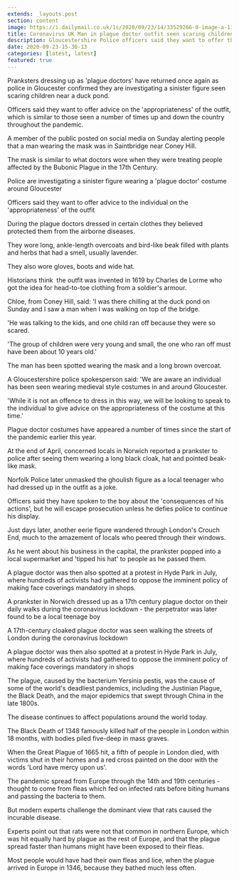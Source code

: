 ```yaml
---
extends: _layouts.post
section: content
image: https://i.dailymail.co.uk/1s/2020/09/23/14/33529266-0-image-a-11_1600869281073.jpg 
title: Coronavirus UK Man in plague doctor outfit seen scaring children 
description: Gloucestershire Police officers said they want to offer the individual advice on the appropriateness of the outfit. 
date: 2020-09-23-15-30-13 
categories: [latest, latest] 
featured: true 
--- 
```

Pranksters dressing up as 'plague doctors' have returned once again as police in Gloucester confirmed they are investigating a sinister figure seen scaring children near a duck pond. 

Officers said they want to offer advice on the 'appropriateness' of the outfit, which is similar to those seen a number of times up and down the country throughout the pandemic.

A member of the public posted on social media on Sunday alerting people that a man wearing the mask was in Saintbridge near Coney Hill.

The mask is similar to what doctors wore when they were treating people affected by the Bubonic Plague in the 17th Century.

Police are investigating a sinister figure wearing a 'plague doctor' costume around Gloucester

Officers said they want to offer advice to the individual on the 'appropriateness' of the outfit

During the plague doctors dressed in certain clothes they believed protected them from the airborne diseases.  

They wore long, ankle-length overcoats and bird-like beak filled with plants and herbs that had a smell, usually lavender. 

They also wore gloves, boots and wide hat. 

Historians think  the outfit was invented in 1619 by Charles de Lorme who got the idea for head-to-toe clothing from a soldier's armour. 

Chloe, from Coney Hill, said: 'I was there chilling at the duck pond on Sunday and I saw a man when I was walking on top of the bridge.

'He was talking to the kids, and one child ran off because they were so scared.

'The group of children were very young and small, the one who ran off must have been about 10 years old.'

The man has been spotted wearing the mask and a long brown overcoat.

A Gloucestershire police spokesperson said: 'We are aware an individual has been seen wearing medieval style costumes in and around Gloucester.

'While it is not an offence to dress in this way, we will be looking to speak to the individual to give advice on the appropriateness of the costume at this time.' 

Plague doctor costumes have appeared a number of times since the start of the pandemic earlier this year.

At the end of April, concerned locals in Norwich reported a prankster to police after seeing them wearing a long black cloak, hat and pointed beak-like mask. 

Norfolk Police later unmasked the ghoulish figure as a local teenager who had dressed up in the outfit as a joke.

Officers said they have spoken to the boy about the 'consequences of his actions', but he will escape prosecution unless he defies police to continue his display.

Just days later, another eerie figure wandered through London's Crouch End, much to the amazement of locals who peered through their windows. 

As he went about his business in the capital, the prankster popped into a local supermarket and 'tipped his hat' to people as he passed them. 

A plague doctor was then also spotted at a protest in Hyde Park in July, where hundreds of activists had gathered to oppose the imminent policy of making face coverings mandatory in shops. 

A prankster in Norwich dressed up as a 17th century plague doctor on their daily walks during the coronavirus lockdown - the perpetrator was later found to be a local teenage boy

A 17th-century cloaked plague doctor was seen walking the streets of London during the coronavirus lockdown

A plague doctor was then also spotted at a protest in Hyde Park in July, where hundreds of activists had gathered to oppose the imminent policy of making face coverings mandatory in shops 

The plague, caused by the bacterium Yersinia pestis, was the cause of some of the world's deadliest pandemics, including the Justinian Plague, the Black Death, and the major epidemics that swept through China in the late 1800s. 

The disease continues to affect populations around the world today. 

The Black Death of 1348 famously killed half of the people in London within 18 months, with bodies piled five-deep in mass graves.

When the Great Plague of 1665 hit, a fifth of people in London died, with victims shut in their homes and a red cross painted on the door with the words 'Lord have mercy upon us'.

The pandemic spread from Europe through the 14th and 19th centuries - thought to come from fleas which fed on infected rats before biting humans and passing the bacteria to them.

But modern experts challenge the dominant view that rats caused the incurable disease.

Experts point out that rats were not that common in northern Europe, which was hit equally hard by plague as the rest of Europe, and that the plague spread faster than humans might have been exposed to their fleas. 

Most people would have had their own fleas and lice, when the plague arrived in Europe in 1346, because they bathed much less often. 

